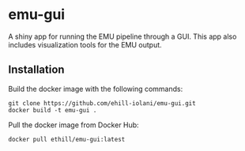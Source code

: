 # emu-gui
A shiny app for running the EMU pipeline through a GUI. This app also includes visualization tools for the EMU output.

## Installation
Build the docker image with the following commands:
```
git clone https://github.com/ehill-iolani/emu-gui.git
docker build -t emu-gui .
```

Pull the docker image from Docker Hub:
```
docker pull ethill/emu-gui:latest
```